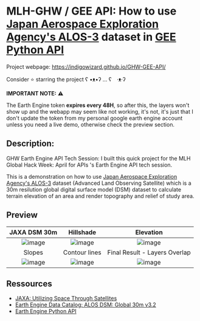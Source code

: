 # MLH-GHW / GEE API: How to use [Japan Aerospace Exploration Agency's ALOS-3](https://global.jaxa.jp/projects/sat/alos3/) dataset in [GEE Python API](https://developers.google.com/earth-engine/tutorials/community/intro-to-python-api)

Project webpage: https://indigowizard.github.io/GHW-GEE-API/

Consider ⭐ starring the project ʕ •ᴥ•ʔ ... ʕ　·ᴥ·ʔ

**IMPORTANT NOTE:** :warning:

The Earth Engine token **expires every 48H**, so after this, the layers won't show up and the webapp may seem like not working, it's not, it's just that I don't update the token from my personal google earth engine account unless you need a live demo, otherwise check the preview section.

## Description:

GHW Earth Engine API Tech Session: I built this quick project for the MLH Global Hack Week: April for APIs 's Earth Engine API tech session.

This is a demonstration on how to use [Japan Aerospace Exploration Agency's ALOS-3](https://global.jaxa.jp/projects/sat/alos3/) dataset (Advanced Land Observing Satellite) which is a 30m resilution global digital surface model (DSM) dataset to calculate terrain elevation of an area and render topography and relief of study area.


## Preview

|JAXA DSM 30m|Hillshade|Elevation|
|:--:|:--:|:--:|
|![image](https://user-images.githubusercontent.com/43890965/232165003-2fa31d0e-b84a-49bf-a46a-a21709946ece.png)|![image](https://user-images.githubusercontent.com/43890965/232165096-ae0d2bfd-1781-474e-ab56-dc1db541588a.png)|![image](https://user-images.githubusercontent.com/43890965/232165131-9f99b39a-66a3-476b-bd40-f584399c0861.png)|
|Slopes|Contour lines|Final Result - Layers Overlap|
|![image](https://user-images.githubusercontent.com/43890965/232165175-f1701243-4847-41ed-8d84-a1adc8df2751.png)|![image](https://user-images.githubusercontent.com/43890965/232165484-3f0a4f8e-b782-4d3b-8440-48c12e9de895.png)|![image](https://user-images.githubusercontent.com/43890965/232165538-1de0538d-8cfc-4f93-866e-cb2df5359aa2.png)|


## Ressources

- [JAXA: Utilizing Space Through Satellites](https://global.jaxa.jp/projects/sat/)
- [Earth Engine Data Catalog: ALOS DSM: Global 30m v3.2](https://developers.google.com/earth-engine/datasets/catalog/JAXA_ALOS_AW3D30_V3_2)
- [Earth Engine Python API](https://developers.google.com/earth-engine/tutorials/community/intro-to-python-api)

